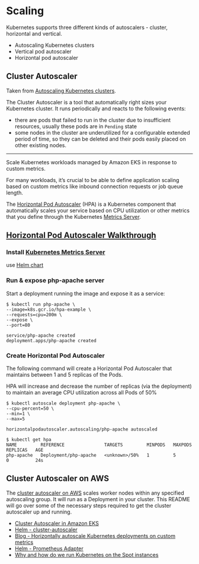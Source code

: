 # Scaling

Kubernetes supports three different kinds of autoscalers - cluster, horizontal and vertical.

* Autoscaling Kubernetes clusters
* Vertical pod autoscaler
* Horizontal pod autoscaler

## Cluster Autoscaler

Taken from [Autoscaling Kubernetes clusters][12].

The Cluster Autoscaler is a tool that automatically right sizes your Kubernetes cluster. It runs periodically and reacts to the following events:

* there are pods that failed to run in the cluster due to insufficient resources, usually these pods are in `Pending` state
* some nodes in the cluster are underutilized for a configurable extended period of time, so they can be deleted and their pods easily placed on other existing nodes.

--------------------
Scale Kubernetes workloads managed by Amazon EKS in response to custom metrics.

For many workloads, it’s crucial to be able to define application scaling based
on custom metrics like inbound connection requests or job queue length. 

The [Horizontal Pod Autoscaler][2] (HPA) is a Kubernetes component that automatically
scales your service based on CPU utilization or other metrics that you define
through the Kubernetes [Metrics Server][3].

## [Horizontal Pod Autoscaler Walkthrough][4]


### Install [Kubernetes Metrics Server][5]

use [Helm chart][6]

### Run & expose php-apache server

Start a deployment running the image and expose it as a service:
```
$ kubectl run php-apache \
--image=k8s.gcr.io/hpa-example \
--requests=cpu=200m \
--expose \
--port=80

service/php-apache created
deployment.apps/php-apache created
```

### Create Horizontal Pod Autoscaler

The following command will create a Horizontal Pod Autoscaler that maintains
between 1 and 5 replicas of the Pods. 

HPA will increase and decrease the number of replicas (via the deployment) to
maintain an average CPU utilization across all Pods of 50% 

```
$ kubectl autoscale deployment php-apache \
--cpu-percent=50 \
--min=1 \
--max=5

horizontalpodautoscaler.autoscaling/php-apache autoscaled
```

```
$ kubectl get hpa
NAME         REFERENCE               TARGETS         MINPODS   MAXPODS   REPLICAS   AGE
php-apache   Deployment/php-apache   <unknown>/50%   1         5         0          24s
```


## Cluster Autoscaler on AWS

The [cluster autoscaler on AWS][7] scales worker nodes within any specified autoscaling group. It will run as a Deployment in your cluster. This README will go over some of the necessary steps required to get the cluster autoscaler up and running.

* [Cluster Autoscaler in Amazon EKS][8]
* [Helm - cluster-autoscaler][9]
* [Blog - Horizontally autoscale Kubernetes deployments on custom metrics][10]
* [Helm - Prometheus Adapter][11]
* [Why and how do we run Kubernetes on the Spot instances][13]

[1]:https://aws.amazon.com/blogs/opensource/horizontal-pod-autoscaling-eks/
[2]:https://kubernetes.io/docs/tasks/run-application/horizontal-pod-autoscale/
[3]:https://kubernetes.io/docs/tasks/debug-application-cluster/core-metrics-pipeline/#metrics-server
[4]:https://kubernetes.io/docs/tasks/run-application/horizontal-pod-autoscale-walkthrough/
[5]:https://github.com/kubernetes-incubator/metrics-server/
[6]:https://github.com/helm/charts/tree/master/stable/metrics-server
[7]:https://github.com/kubernetes/autoscaler/blob/master/cluster-autoscaler/cloudprovider/aws/README.md#cluster-autoscaler-on-aws
[8]:https://medium.com/@alejandro.millan.frias/cluster-autoscaler-in-amazon-eks-d9f787176519
[9]:https://github.com/helm/charts/tree/master/stable/cluster-autoscaler
[10]:https://banzaicloud.com/blog/k8s-horizontal-pod-autoscaler/
[11]:https://github.com/helm/charts/tree/master/stable/prometheus-adapter
[12]:https://banzaicloud.com/blog/k8s-cluster-autoscaler/
[13]:https://medium.com/preply-engineering/why-and-how-do-we-run-kubernetes-on-the-spot-instances-c88d32fb9df3